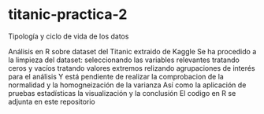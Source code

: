 # titanic-practica-2
 Tipología y ciclo de vida de los datos
 
 Análisis en R sobre dataset del Titanic extraido de Kaggle
 Se ha procedido a la limpieza del dataset:
 seleccionando las variables relevantes
 tratando ceros y vacíos
 tratando valores extremos
 relizando agrupaciones de interés para el análisis
 Y está pendiente de realizar la comprobacion de la normalidad y la homogneización de la varianza
 Así como la aplicación de pruebas estadísticas la visualización y la conclusión
 El codigo en R se adjunta en este repositorio

